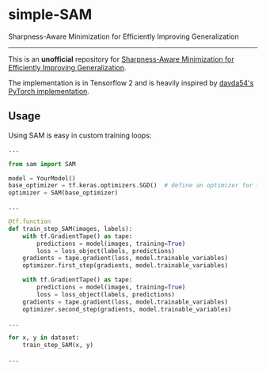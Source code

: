 # simple-SAM
Sharpness-Aware Minimization for Efficiently Improving Generalization

-----------

This is an **unofficial** repository for [Sharpness-Aware Minimization for Efficiently Improving Generalization](https://arxiv.org/abs/2010.01412).

The implementation is in Tensorflow 2 and is heavily inspired by [davda54's PyTorch implementation](https://github.com/davda54/sam).

## Usage

Using SAM is easy in custom training loops:

```python
...

from sam import SAM

model = YourModel()
base_optimizer = tf.keras.optimizers.SGD()  # define an optimizer for the "sharpness-aware" update
optimizer = SAM(base_optimizer)

...

@tf.function
def train_step_SAM(images, labels):
    with tf.GradientTape() as tape:
        predictions = model(images, training=True)
        loss = loss_object(labels, predictions)
    gradients = tape.gradient(loss, model.trainable_variables)
    optimizer.first_step(gradients, model.trainable_variables)

    with tf.GradientTape() as tape:
        predictions = model(images, training=True)
        loss = loss_object(labels, predictions)
    gradients = tape.gradient(loss, model.trainable_variables)
    optimizer.second_step(gradients, model.trainable_variables)

...

for x, y in dataset:
    train_step_SAM(x, y)
  
...
```

<br>
